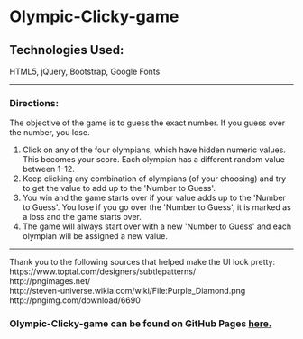 # Olympic-Clicky-game


<h2>Technologies Used:</h2>
HTML5, jQuery, Bootstrap, Google Fonts

<hr>
<h3>Directions: </h3>

The objective of the game is to guess the exact number.  If you guess over the number, you lose.

1. Click on any of the four olympians, which have hidden numeric values. This becomes your score. Each olympian has a
different random value between 1-12.
2. Keep clicking any combination of olympians (of your choosing) and try to get the value to add up to the 'Number to Guess'.
3. You win and the game starts over if your value adds up to the 'Number to Guess'.  You lose if you go over the 'Number to
Guess', it is marked as a loss and the game starts over.  
4. The game will always start over with a new 'Number to Guess' and each olympian will be assigned a new value.
<hr>
Thank you to the following sources that helped make the UI look pretty:<br>
https://www.toptal.com/designers/subtlepatterns/<br>
http://pngimages.net/<br>
http://steven-universe.wikia.com/wiki/File:Purple_Diamond.png<br>
http://pngimg.com/download/6690

<h3>Olympic-Clicky-game can be found on GitHub Pages <a href='https://hmathies.github.io/Olympic-Clicky-Game/'>here.</a></h3>
